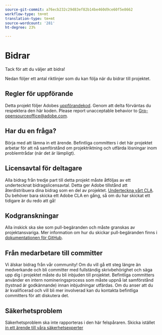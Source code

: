 ```yaml
---
source-git-commit: a76ecb232c29d83ef82b14be460d9ce60f5e8662
workflow-type: tm+mt
translation-type: tm+mt
source-wordcount: '281'
ht-degree: 23%

---
```

# Bidrar

Tack för att du väljer att bidra!

Nedan följer ett antal riktlinjer som du kan följa när du bidrar till projektet.

## Regler för uppförande

Detta projekt följer Adobes [uppförandekod](code-of-conduct.md). Genom att delta förväntas du respektera den här koden. Please report unacceptable behavior to
[Grp-opensourceoffice@adobe.com](mailto:Grp-opensourceoffice@adobe.com).

## Har du en fråga?

Börja med att lämna in ett ärende. Befintliga committers i det här projektet arbetar för att nå samförstånd om projektriktning och utfärda lösningar inom problemtrådar (när det är lämpligt).

## Licensavtal för deltagare

Alla bidrag från tredje part till detta projekt måste åtföljas av ett undertecknat bidragslicensavtal. Detta ger Adobe tillstånd att återdistribuera dina bidrag som en del av projektet. [Underteckna vårt CLA](https://opensource.adobe.com/cla.html). Du behöver bara skicka ett Adobe CLA en gång, så om du har skickat ett tidigare är du redo att gå!

## Kodgranskningar

Alla inskick ska ske som pull-begäranden och måste granskas av projektansvariga. Mer information om hur du skickar pull-begäranden finns i [dokumentationen för GitHub](https://help.github.com/articles/about-pull-requests/).

<!--
Lastly, please follow the [pull request template](PULL_REQUEST_TEMPLATE.md) when
submitting a pull request!
-->

## Från medarbetare till committer

Vi älskar bidrag från vår community! Om du vill gå ett steg längre än medverkande och bli committer med fullständig skrivbehörighet och säga upp dig i projektet måste du bli inbjuden till projektet. Befintliga committers använder en intern nomineringsprocess som måste uppnå lat samförstånd (tystnad är godkännande) innan inbjudningar utfärdas. Om du anser att du är kvalificerad och vill bli mer involverad kan du kontakta befintliga committers för att diskutera det.

## Säkerhetsproblem

Säkerhetsproblem ska inte rapporteras i den här felspåraren. Skicka istället [in ett ärende till våra säkerhetsexperter](https://helpx.adobe.com/security/alertus.html)
